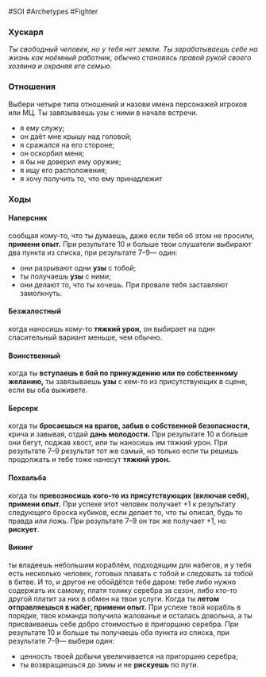 #SOI #Archetypes #Fighter 

### Хускарл
*Ты свободный человек, но у тебя нет земли. Ты зарабатываешь себе на жизнь как наёмный работник, обычно становясь правой рукой своего хозяина и охраняя его семью.*

### Отношения 
Выбери четыре типа отношений и назови имена персонажей игроков или МЦ. Ты завязываешь узы с ними в начале встречи. 
-  я ему служу; 
-  он даёт мне крышу над головой; 
-  я сражался на его стороне; 
-  он оскорбил меня; 
-  я бы не доверил ему оружие; 
-  я ищу его расположения; 
-  я хочу получить то, что ему принадлежит

### Ходы
#### Наперсник
сообщая кому-то, что ты думаешь, даже если тебя об этом не просили, **примени опыт.** При результате 10 и больше твои слушатели выбирают два пункта из списка, при результате 7–9— один: 
-  они разрывают одни **узы** с тобой; 
-  ты получаешь **узы** с ними; 
-  они делают то, что ты хочешь. 
При провале тебя заставляют замолкнуть. 

#### Безжалостный
когда наносишь кому-то **тяжкий урон,** он выбирает на один спасительный вариант меньше, чем обычно.

#### Воинственный
когда ты **вступаешь в бой по принуждению или по собственному желанию,** ты завязываешь **узы** с кем-то из присутствующих в сцене, если вы оба выживете. 

#### Берсерк
когда ты **бросаешься на врагов, забыв о собственной безопасности,** крича и завывая, отдай **дань молодости.** При результате 10 и больше они бегут, поджав хвост, или ты наносишь им тяжкий урон. При результате 7–9 результат тот же самый, но только если ты решишь продолжать и тебе тоже нанесут **тяжкий урон.**

#### Похвальба
когда ты **превозносишь кого-то из присутствующих (включая себя), примени опыт.** При успехе этот человек получает +1 к результату следующего броска кубиков, если делает то, что ты описал, будь то правда или ложь. При результате 7–9 он так же получает +1, но **рискует**. 

#### Викинг
ты владеешь небольшим кораблём, подходящим для набегов, и у тебя есть несколько человек, готовых плавать с тобой и следовать за тобой в битве. И то, и другое не обойдётся тебе даром: тебе либо нужно содержать их самому, платя толику серебра за сезон, либо кто-то другой платит за них в обмен на твои услуги. 
Когда ты **летом отправляешься в набег, примени опыт.** При успехе твой корабль в порядке, твоя команда получила жалованье и осталась довольна, а ты присваиваешь себе добро стоимостью в пригоршню серебра. При результате 10 и больше ты получаешь оба пункта из списка, при результате 7–9— выбери один: 
-  ценность твоей добычи увеличивается на пригоршню серебра; 
-  ты возвращаешься до зимы и не **рискуешь** по пути.